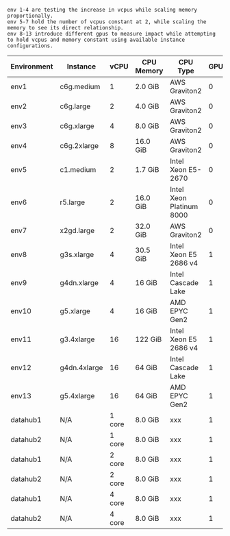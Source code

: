 ```angular2html
env 1-4 are testing the increase in vcpus while scaling memory proportionally.
env 5-7 hold the number of vcpus constant at 2, while scaling the memory to see its direct relationship.
env 8-13 introduce different gpus to measure impact while attempting to hold vcpus and memory constant using available instance configurations.
```

| Environment | Instance     | vCPU | CPU Memory | CPU Type                 | GPU | GPU Memory | GPU Type         |
|-------------|--------------|------|------------|--------------------------|-----|------------|------------------|
| env1        | c6g.medium   | 1    | 2.0 GiB    | AWS Graviton2            | 0   | N/A        | N/A              |
| env2        | c6g.large    | 2    | 4.0 GiB    | AWS Graviton2            | 0   | N/A        | N/A              |
| env3        | c6g.xlarge   | 4    | 8.0 GiB    | AWS Graviton2            | 0   | N/A        | N/A              |
| env4        | c6g.2xlarge  | 8    | 16.0 GiB   | AWS Graviton2            | 0   | N/A        | N/A              |
| env5        | c1.medium    | 2    | 1.7 GiB    | Intel Xeon E5-2670       | 0   | N/A        | N/A              |
| env6        | r5.large     | 2    | 16.0 GiB   | Intel Xeon Platinum 8000 | 0   | N/A        | N/A              |
| env7        | x2gd.large   | 2    | 32.0 GiB   | AWS Graviton2            | 0   | N/A        | N/A              |
| env8        | g3s.xlarge	  | 4    | 30.5	GiB   | Intel Xeon E5 2686 v4    | 1   | 8 GiB      | NVIDIA Tesla M60 |
| env9        | g4dn.xlarge  | 4    | 16 GiB     | Intel Cascade Lake       | 1   | 16 GiB     | NVIDIA T4        |
| env10       | g5.xlarge    | 4    | 16 GiB     | AMD EPYC Gen2            | 1   | 24 GiB     | NVIDIA A10G      |
| env11       | g3.4xlarge	  | 16   | 122 GiB    | Intel Xeon E5 2686 v4    | 1   | 8 GiB      | NVIDIA Tesla M60 |
| env12       | g4dn.4xlarge | 16   | 64 GiB     | Intel Cascade Lake       | 1   | 16 GiB     | NVIDIA T4        |
| env13       | g5.4xlarge   | 16   | 64 GiB     | AMD EPYC Gen2            | 1   | 24 GiB     | NVIDIA A10G      |
| datahub1       | N/A   | 1 core    | 8.0 GiB    | xxx            | 1   | N/A        | 2080ti        |
| datahub2      | N/A   | 1 core    | 8.0 GiB    | xxx          | 1   | N/A        | a5000          |
| datahub1       | N/A   | 2 core    | 8.0 GiB    | xxx            | 1   | N/A        | 2080ti        |
| datahub2      | N/A   | 2 core    | 8.0 GiB    | xxx          | 1   | N/A        | a5000          |
| datahub1       | N/A   | 4 core    | 8.0 GiB    | xxx            | 1   | N/A        | 2080ti        |
| datahub2      | N/A   | 4 core    | 8.0 GiB    | xxx          | 1   | N/A        | a5000          |
